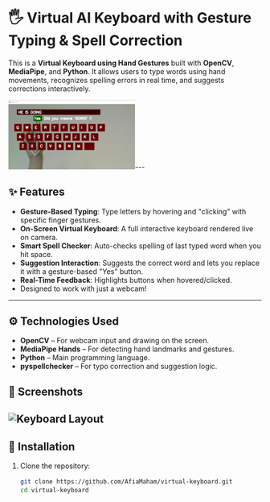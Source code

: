 # 🖐️ Virtual AI Keyboard with Gesture Typing & Spell Correction

This is a **Virtual Keyboard using Hand Gestures** built with **OpenCV**, **MediaPipe**, and **Python**. It allows users to type words using hand movements, recognizes spelling errors in real time, and suggests corrections interactively.


<img src="keyboard-pic.png" style="width:50%;">---

## ✨ Features

- **Gesture-Based Typing**: Type letters by hovering and "clicking" with specific finger gestures.
- **On-Screen Virtual Keyboard**: A full interactive keyboard rendered live on camera.
- **Smart Spell Checker**: Auto-checks spelling of last typed word when you hit space.
- **Suggestion Interaction**: Suggests the correct word and lets you replace it with a gesture-based "Yes" button.
- **Real-Time Feedback**: Highlights buttons when hovered/clicked.
-   Designed to work with just a webcam!


---

## ⚙️ Technologies Used

- **OpenCV** – For webcam input and drawing on the screen.
- **MediaPipe Hands** – For detecting hand landmarks and gestures.
- **Python** – Main programming language.
- **pyspellchecker** – For typo correction and suggestion logic.

## 📸 Screenshots

![Keyboard Layout](https://your-image-link-here.com/layout.png)
---

## 🔧 Installation

1. Clone the repository:
   ```bash
   git clone https://github.com/AfiaMaham/virtual-keyboard.git
   cd virtual-keyboard
